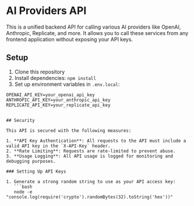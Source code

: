 # AI Providers API

This is a unified backend API for calling various AI providers like OpenAI, Anthropic, Replicate, and more. It allows you to call these services from any frontend application without exposing your API keys.

## Setup

1. Clone this repository
2. Install dependencies: `npm install`
3. Set up environment variables in `.env.local`:

```env
OPENAI_API_KEY=your_openai_api_key
ANTHROPIC_API_KEY=your_anthropic_api_key
REPLICATE_API_KEY=your_replicate_api_key


## Security

This API is secured with the following measures:

1. **API Key Authentication**: All requests to the API must include a valid API key in the `X-API-Key` header.
2. **Rate Limiting**: Requests are rate-limited to prevent abuse.
3. **Usage Logging**: All API usage is logged for monitoring and debugging purposes.

### Setting Up API Keys

1. Generate a strong random string to use as your API access key:
   ```bash
   node -e "console.log(require('crypto').randomBytes(32).toString('hex'))"
   ```
